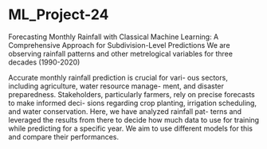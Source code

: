# ML_Project-24
Forecasting Monthly Rainfall with Classical Machine Learning: A Comprehensive Approach for Subdivision-Level Predictions
We are observing rainfall patterns and other metrelogical variables for three decades (1990-2020)



Accurate monthly rainfall prediction is crucial for vari-
ous sectors, including agriculture, water resource manage-
ment, and disaster preparedness. Stakeholders, particularly
farmers, rely on precise forecasts to make informed deci-
sions regarding crop planting, irrigation scheduling, and
water conservation. Here, we have analyzed rainfall pat-
terns and leveraged the results from there to decide how
much data to use for training while predicting for a specific
year. We aim to use different models for this and compare
their performances. 
